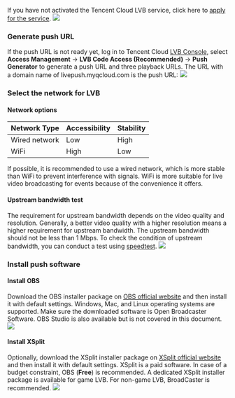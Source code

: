 If you have not activated the Tencent Cloud LVB service, click here to [apply for the service](https://console.cloud.tencent.com/live).
![](//mc.qcloudimg.com/static/img/2176e9772545f1ea134627abce9adf99/image.png)

### Generate push URL
If the push URL is not ready yet, log in to Tencent Cloud [LVB Console](https://console.cloud.tencent.com/live), select **Access Management** -> **LVB Code Access (Recommended)** -> **Push Generator** to generate a push URL and three playback URLs. The URL with a domain name of livepush.myqcloud.com is the push URL:
![](//mc.qcloudimg.com/static/img/0f6ef47809b0d98ff0beb3c6fb4bfbaa/image.png)

### Select the network for LVB
#### Network options

| Network Type | Accessibility | Stability |
|--|--|--|
| Wired network | Low | High |
| WiFi | High | Low |
If possible, it is recommended to use a wired network, which is more stable than WiFi to prevent interference with signals. WiFi is more suitable for live video broadcasting for events because of the convenience it offers.

#### Upstream bandwidth test
The requirement for upstream bandwidth depends on the video quality and resolution. Generally, a better video quality with a higher resolution means a higher requirement for upstream bandwidth. The upstream bandwidth should not be less than 1 Mbps. To check the condition of upstream bandwidth, you can conduct a test using [speedtest](http://www.speedtest.net/).
![](//mc.qcloudimg.com/static/img/b5724af9873220c395e295894205e4ad/image.png)

### Install push software
#### Install OBS
Download the OBS installer package on [OBS official website](https://obsproject.com/download) and then install it with default settings. Windows, Mac, and Linux operating systems are supported. Make sure the downloaded software is Open Broadcaster Software. OBS Studio is also available but is not covered in this document.
![](//mc.qcloudimg.com/static/img/dcbb929e364b1d8e80c04e326a756a26/image.png)

#### Install XSplit
Optionally, download the XSplit installer package on [XSplit official website](https://www.xsplit.com/zh_cn/) and then install it with default settings. XSplit is a paid software. In case of a budget constraint, OBS (**Free**) is recommended. A dedicated XSplit installer package is available for game LVB. For non-game LVB, BroadCaster is recommended.
![](//mc.qcloudimg.com/static/img/18c47cb7646e189acc168e6a5e8e4714/image.png)
